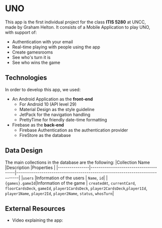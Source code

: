 # UNO
This app is the first individual project for the class **ITIS 5280** at UNCC, made by Graham Helton. It consists of a Mobile Application to play UNO, with support of:
- Authentication with your email
- Real-time playing with people using the app
- Create gamesrooms
- See who's turn it is
- See who wins the game


## Technologies

In order to develop this app, we used:
- An Android Application as the **front-end**
	- For Android 10 (API level 29)
	- Material Design as the style guideline
	- JetPack for the navigation handling
	- PrettyTime for friendly date-time formatting
- Firebase as the **back-end**
	- Firebase Authentication as the authentication provider
	- FireStore as the database

## Data Design
The main collections in the database are the following:
|Collection Name |Description                    		 |Properties				   |
|----------------|---------------------------------------|-------------------------------------------------------------------------------|
|`users`		 |Information of the users       		 | `Name`, `id`|
|`{games}.gameId`|Information of the game		     | `createdAt`, `currentCard`, `floorCardsDeck`, `gameId`, `player1CardsDeck`, `player2CardsDeck`,`player1Id`, `player1Name`, `player2Id`, `player2Name`, `status`, `whosTurn`|

## External Resources
- Video explaining the app: 
